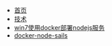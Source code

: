 - [首页](/)
- [技术](/tech/)
 - [win7使用docker部署nodejs服务](tech/win7-vagrant-centos7.2-docker-nodejs.md)
 - [docker-node-sails](tech/docker-node-sails启动传递环境参数.md)